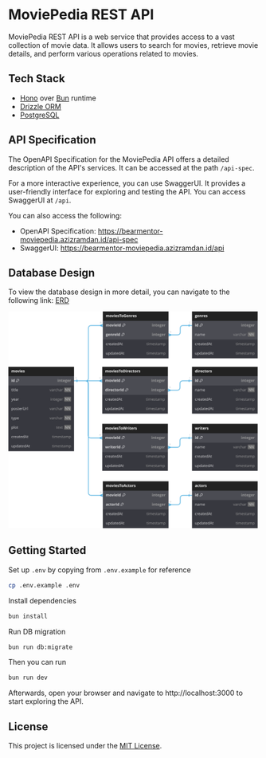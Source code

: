 # MoviePedia REST API

MoviePedia REST API is a web service that provides access to a vast collection of movie data. It allows users to search for movies, retrieve movie details, and perform various operations related to movies.

## Tech Stack

- [Hono](https://hono.dev/) over [Bun](https://bun.sh/) runtime
- [Drizzle ORM](https://orm.drizzle.team/)
- [PostgreSQL](https://www.postgresql.org/)

## API Specification

The OpenAPI Specification for the MoviePedia API offers a detailed description of the API's services. It can be accessed at the path `/api-spec`.

For a more interactive experience, you can use SwaggerUI. It provides a user-friendly interface for exploring and testing the API. You can access SwaggerUI at `/api`.

You can also access the following:

- OpenAPI Specification: https://bearmentor-moviepedia.azizramdan.id/api-spec
- SwaggerUI: https://bearmentor-moviepedia.azizramdan.id/api

## Database Design

To view the database design in more detail, you can navigate to the following link: [ERD](https://dbdiagram.io/d/bearmentor-moviepedia-664f6093f84ecd1d22faab40)

![ERD](./assets/erd.svg)

## Getting Started

Set up `.env` by copying from `.env.example` for reference

```sh
cp .env.example .env
```

Install dependencies

```sh
bun install
```

Run DB migration

```sh
bun run db:migrate
```

Then you can run

```sh
bun run dev
```

Afterwards, open your browser and navigate to http://localhost:3000 to start exploring the API.

## License

This project is licensed under the [MIT License](LICENSE).
